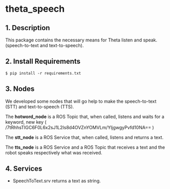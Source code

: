 # theta_speech

## 1. Description

This package contains the necessary means for Theta listen and speak. (speech-to-text and text-to-speech). 


## 2. Install Requirements

```
$ pip install -r requirements.txt
```

## 3. Nodes


We developed some nodes that will go help to make the speech-to-text (STT) and text-to-speech (TTS).

The **hotword_node** is a ROS Topic that, when called, listens and waits for a keyword, new key ( /7tRhhsTIGC6F0L6x2sJ1L2Is8d4OVZnYOMVLm/YljgwgyPvfd10NA== )

The **stt_node** is a ROS Service that, when called, listens and returns a text.

The **tts_node** is a ROS Service and a ROS Topic that receives a text and the robot speaks respectively what was received.


## 4. Services
- SpeechToText.srv returns a text as string.
